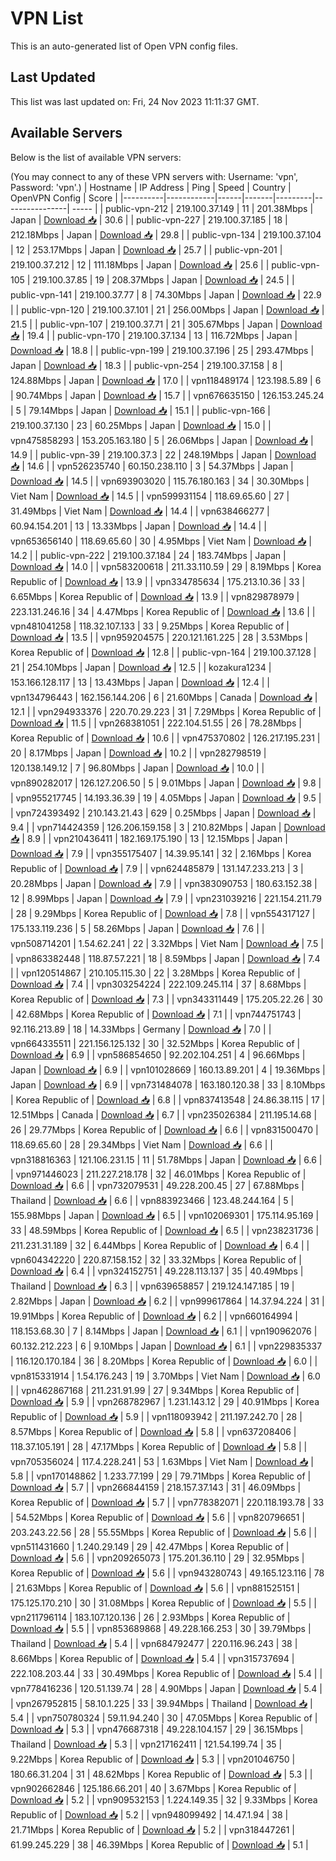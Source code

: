 # VPN List

This is an auto-generated list of Open VPN config files.

## Last Updated

This list was last updated on: Fri, 24 Nov 2023 11:11:37 GMT.

## Available Servers

Below is the list of available VPN servers:

(You may connect to any of these VPN servers with: Username: 'vpn', Password: 'vpn'.)
| Hostname | IP Address | Ping | Speed | Country | OpenVPN Config | Score |
|----------|------------|------|-------|---------|----------------| ----- |
| public-vpn-212 | 219.100.37.149 | 11 | 201.38Mbps | Japan | [Download 📥](./configs/server_0_JP.ovpn) | 30.6 |
| public-vpn-227 | 219.100.37.185 | 18 | 212.18Mbps | Japan | [Download 📥](./configs/server_1_JP.ovpn) | 29.8 |
| public-vpn-134 | 219.100.37.104 | 12 | 253.17Mbps | Japan | [Download 📥](./configs/server_2_JP.ovpn) | 25.7 |
| public-vpn-201 | 219.100.37.212 | 12 | 111.18Mbps | Japan | [Download 📥](./configs/server_3_JP.ovpn) | 25.6 |
| public-vpn-105 | 219.100.37.85 | 19 | 208.37Mbps | Japan | [Download 📥](./configs/server_4_JP.ovpn) | 24.5 |
| public-vpn-141 | 219.100.37.77 | 8 | 74.30Mbps | Japan | [Download 📥](./configs/server_5_JP.ovpn) | 22.9 |
| public-vpn-120 | 219.100.37.101 | 21 | 256.00Mbps | Japan | [Download 📥](./configs/server_6_JP.ovpn) | 21.5 |
| public-vpn-107 | 219.100.37.71 | 21 | 305.67Mbps | Japan | [Download 📥](./configs/server_7_JP.ovpn) | 19.4 |
| public-vpn-170 | 219.100.37.134 | 13 | 116.72Mbps | Japan | [Download 📥](./configs/server_8_JP.ovpn) | 18.8 |
| public-vpn-199 | 219.100.37.196 | 25 | 293.47Mbps | Japan | [Download 📥](./configs/server_9_JP.ovpn) | 18.3 |
| public-vpn-254 | 219.100.37.158 | 8 | 124.88Mbps | Japan | [Download 📥](./configs/server_10_JP.ovpn) | 17.0 |
| vpn118489174 | 123.198.5.89 | 6 | 90.74Mbps | Japan | [Download 📥](./configs/server_11_JP.ovpn) | 15.7 |
| vpn676635150 | 126.153.245.24 | 5 | 79.14Mbps | Japan | [Download 📥](./configs/server_12_JP.ovpn) | 15.1 |
| public-vpn-166 | 219.100.37.130 | 23 | 60.25Mbps | Japan | [Download 📥](./configs/server_13_JP.ovpn) | 15.0 |
| vpn475858293 | 153.205.163.180 | 5 | 26.06Mbps | Japan | [Download 📥](./configs/server_14_JP.ovpn) | 14.9 |
| public-vpn-39 | 219.100.37.3 | 22 | 248.19Mbps | Japan | [Download 📥](./configs/server_15_JP.ovpn) | 14.6 |
| vpn526235740 | 60.150.238.110 | 3 | 54.37Mbps | Japan | [Download 📥](./configs/server_16_JP.ovpn) | 14.5 |
| vpn693903020 | 115.76.180.163 | 34 | 30.30Mbps | Viet Nam | [Download 📥](./configs/server_17_VN.ovpn) | 14.5 |
| vpn599931154 | 118.69.65.60 | 27 | 31.49Mbps | Viet Nam | [Download 📥](./configs/server_18_VN.ovpn) | 14.4 |
| vpn638466277 | 60.94.154.201 | 13 | 13.33Mbps | Japan | [Download 📥](./configs/server_19_JP.ovpn) | 14.4 |
| vpn653656140 | 118.69.65.60 | 30 | 4.95Mbps | Viet Nam | [Download 📥](./configs/server_20_VN.ovpn) | 14.2 |
| public-vpn-222 | 219.100.37.184 | 24 | 183.74Mbps | Japan | [Download 📥](./configs/server_21_JP.ovpn) | 14.0 |
| vpn583200618 | 211.33.110.59 | 29 | 8.19Mbps | Korea Republic of | [Download 📥](./configs/server_22_KR.ovpn) | 13.9 |
| vpn334785634 | 175.213.10.36 | 33 | 6.65Mbps | Korea Republic of | [Download 📥](./configs/server_23_KR.ovpn) | 13.9 |
| vpn829878979 | 223.131.246.16 | 34 | 4.47Mbps | Korea Republic of | [Download 📥](./configs/server_24_KR.ovpn) | 13.6 |
| vpn481041258 | 118.32.107.133 | 33 | 9.25Mbps | Korea Republic of | [Download 📥](./configs/server_25_KR.ovpn) | 13.5 |
| vpn959204575 | 220.121.161.225 | 28 | 3.53Mbps | Korea Republic of | [Download 📥](./configs/server_26_KR.ovpn) | 12.8 |
| public-vpn-164 | 219.100.37.128 | 21 | 254.10Mbps | Japan | [Download 📥](./configs/server_27_JP.ovpn) | 12.5 |
| kozakura1234 | 153.166.128.117 | 13 | 13.43Mbps | Japan | [Download 📥](./configs/server_28_JP.ovpn) | 12.4 |
| vpn134796443 | 162.156.144.206 | 6 | 21.60Mbps | Canada | [Download 📥](./configs/server_29_CA.ovpn) | 12.1 |
| vpn294933376 | 220.70.29.223 | 31 | 7.29Mbps | Korea Republic of | [Download 📥](./configs/server_30_KR.ovpn) | 11.5 |
| vpn268381051 | 222.104.51.55 | 26 | 78.28Mbps | Korea Republic of | [Download 📥](./configs/server_31_KR.ovpn) | 10.6 |
| vpn475370802 | 126.217.195.231 | 20 | 8.17Mbps | Japan | [Download 📥](./configs/server_32_JP.ovpn) | 10.2 |
| vpn282798519 | 120.138.149.12 | 7 | 96.80Mbps | Japan | [Download 📥](./configs/server_33_JP.ovpn) | 10.0 |
| vpn890282017 | 126.127.206.50 | 5 | 9.01Mbps | Japan | [Download 📥](./configs/server_34_JP.ovpn) | 9.8 |
| vpn955217745 | 14.193.36.39 | 19 | 4.05Mbps | Japan | [Download 📥](./configs/server_35_JP.ovpn) | 9.5 |
| vpn724393492 | 210.143.21.43 | 629 | 0.25Mbps | Japan | [Download 📥](./configs/server_36_JP.ovpn) | 9.4 |
| vpn714424359 | 126.206.159.158 | 3 | 210.82Mbps | Japan | [Download 📥](./configs/server_37_JP.ovpn) | 8.9 |
| vpn210436411 | 182.169.175.190 | 13 | 12.15Mbps | Japan | [Download 📥](./configs/server_38_JP.ovpn) | 7.9 |
| vpn355175407 | 14.39.95.141 | 32 | 2.16Mbps | Korea Republic of | [Download 📥](./configs/server_39_KR.ovpn) | 7.9 |
| vpn624485879 | 131.147.233.213 | 3 | 20.28Mbps | Japan | [Download 📥](./configs/server_40_JP.ovpn) | 7.9 |
| vpn383090753 | 180.63.152.38 | 12 | 8.99Mbps | Japan | [Download 📥](./configs/server_41_JP.ovpn) | 7.9 |
| vpn231039216 | 221.154.211.79 | 28 | 9.29Mbps | Korea Republic of | [Download 📥](./configs/server_42_KR.ovpn) | 7.8 |
| vpn554317127 | 175.133.119.236 | 5 | 58.26Mbps | Japan | [Download 📥](./configs/server_43_JP.ovpn) | 7.6 |
| vpn508714201 | 1.54.62.241 | 22 | 3.32Mbps | Viet Nam | [Download 📥](./configs/server_44_VN.ovpn) | 7.5 |
| vpn863382448 | 118.87.57.221 | 18 | 8.59Mbps | Japan | [Download 📥](./configs/server_45_JP.ovpn) | 7.4 |
| vpn120514867 | 210.105.115.30 | 22 | 3.28Mbps | Korea Republic of | [Download 📥](./configs/server_46_KR.ovpn) | 7.4 |
| vpn303254224 | 222.109.245.114 | 37 | 8.68Mbps | Korea Republic of | [Download 📥](./configs/server_47_KR.ovpn) | 7.3 |
| vpn343311449 | 175.205.22.26 | 30 | 42.68Mbps | Korea Republic of | [Download 📥](./configs/server_48_KR.ovpn) | 7.1 |
| vpn744751743 | 92.116.213.89 | 18 | 14.33Mbps | Germany | [Download 📥](./configs/server_49_DE.ovpn) | 7.0 |
| vpn664335511 | 221.156.125.132 | 30 | 32.52Mbps | Korea Republic of | [Download 📥](./configs/server_50_KR.ovpn) | 6.9 |
| vpn586854650 | 92.202.104.251 | 4 | 96.66Mbps | Japan | [Download 📥](./configs/server_51_JP.ovpn) | 6.9 |
| vpn101028669 | 160.13.89.201 | 4 | 19.36Mbps | Japan | [Download 📥](./configs/server_52_JP.ovpn) | 6.9 |
| vpn731484078 | 163.180.120.38 | 33 | 8.10Mbps | Korea Republic of | [Download 📥](./configs/server_53_KR.ovpn) | 6.8 |
| vpn837413548 | 24.86.38.115 | 17 | 12.51Mbps | Canada | [Download 📥](./configs/server_54_CA.ovpn) | 6.7 |
| vpn235026384 | 211.195.14.68 | 26 | 29.77Mbps | Korea Republic of | [Download 📥](./configs/server_55_KR.ovpn) | 6.6 |
| vpn831500470 | 118.69.65.60 | 28 | 29.34Mbps | Viet Nam | [Download 📥](./configs/server_56_VN.ovpn) | 6.6 |
| vpn318816363 | 121.106.231.15 | 11 | 51.78Mbps | Japan | [Download 📥](./configs/server_57_JP.ovpn) | 6.6 |
| vpn971446023 | 211.227.218.178 | 32 | 46.01Mbps | Korea Republic of | [Download 📥](./configs/server_58_KR.ovpn) | 6.6 |
| vpn732079531 | 49.228.200.45 | 27 | 67.88Mbps | Thailand | [Download 📥](./configs/server_59_TH.ovpn) | 6.6 |
| vpn883923466 | 123.48.244.164 | 5 | 155.98Mbps | Japan | [Download 📥](./configs/server_60_JP.ovpn) | 6.5 |
| vpn102069301 | 175.114.95.169 | 33 | 48.59Mbps | Korea Republic of | [Download 📥](./configs/server_61_KR.ovpn) | 6.5 |
| vpn238231736 | 211.231.31.189 | 32 | 6.44Mbps | Korea Republic of | [Download 📥](./configs/server_62_KR.ovpn) | 6.4 |
| vpn604342220 | 220.87.158.152 | 32 | 33.32Mbps | Korea Republic of | [Download 📥](./configs/server_63_KR.ovpn) | 6.4 |
| vpn324152751 | 49.228.113.137 | 35 | 40.49Mbps | Thailand | [Download 📥](./configs/server_64_TH.ovpn) | 6.3 |
| vpn639658857 | 219.124.147.185 | 19 | 2.82Mbps | Japan | [Download 📥](./configs/server_65_JP.ovpn) | 6.2 |
| vpn999617864 | 14.37.94.224 | 31 | 19.91Mbps | Korea Republic of | [Download 📥](./configs/server_66_KR.ovpn) | 6.2 |
| vpn660164994 | 118.153.68.30 | 7 | 8.14Mbps | Japan | [Download 📥](./configs/server_67_JP.ovpn) | 6.1 |
| vpn190962076 | 60.132.212.223 | 6 | 9.10Mbps | Japan | [Download 📥](./configs/server_68_JP.ovpn) | 6.1 |
| vpn229835337 | 116.120.170.184 | 36 | 8.20Mbps | Korea Republic of | [Download 📥](./configs/server_69_KR.ovpn) | 6.0 |
| vpn815331914 | 1.54.176.243 | 19 | 3.70Mbps | Viet Nam | [Download 📥](./configs/server_70_VN.ovpn) | 6.0 |
| vpn462867168 | 211.231.91.99 | 27 | 9.34Mbps | Korea Republic of | [Download 📥](./configs/server_71_KR.ovpn) | 5.9 |
| vpn268782967 | 1.231.143.12 | 29 | 40.91Mbps | Korea Republic of | [Download 📥](./configs/server_72_KR.ovpn) | 5.9 |
| vpn118093942 | 211.197.242.70 | 28 | 8.57Mbps | Korea Republic of | [Download 📥](./configs/server_73_KR.ovpn) | 5.8 |
| vpn637208406 | 118.37.105.191 | 28 | 47.17Mbps | Korea Republic of | [Download 📥](./configs/server_74_KR.ovpn) | 5.8 |
| vpn705356024 | 117.4.228.241 | 53 | 1.63Mbps | Viet Nam | [Download 📥](./configs/server_75_VN.ovpn) | 5.8 |
| vpn170148862 | 1.233.77.199 | 29 | 79.71Mbps | Korea Republic of | [Download 📥](./configs/server_76_KR.ovpn) | 5.7 |
| vpn266844159 | 218.157.37.143 | 31 | 46.09Mbps | Korea Republic of | [Download 📥](./configs/server_77_KR.ovpn) | 5.7 |
| vpn778382071 | 220.118.193.78 | 33 | 54.52Mbps | Korea Republic of | [Download 📥](./configs/server_78_KR.ovpn) | 5.6 |
| vpn820796651 | 203.243.22.56 | 28 | 55.55Mbps | Korea Republic of | [Download 📥](./configs/server_79_KR.ovpn) | 5.6 |
| vpn511431660 | 1.240.29.149 | 29 | 42.47Mbps | Korea Republic of | [Download 📥](./configs/server_80_KR.ovpn) | 5.6 |
| vpn209265073 | 175.201.36.110 | 29 | 32.95Mbps | Korea Republic of | [Download 📥](./configs/server_81_KR.ovpn) | 5.6 |
| vpn943280743 | 49.165.123.116 | 78 | 21.63Mbps | Korea Republic of | [Download 📥](./configs/server_82_KR.ovpn) | 5.6 |
| vpn881525151 | 175.125.170.210 | 30 | 31.08Mbps | Korea Republic of | [Download 📥](./configs/server_83_KR.ovpn) | 5.5 |
| vpn211796114 | 183.107.120.136 | 26 | 2.93Mbps | Korea Republic of | [Download 📥](./configs/server_84_KR.ovpn) | 5.5 |
| vpn853689868 | 49.228.166.253 | 30 | 39.79Mbps | Thailand | [Download 📥](./configs/server_85_TH.ovpn) | 5.4 |
| vpn684792477 | 220.116.96.243 | 38 | 8.66Mbps | Korea Republic of | [Download 📥](./configs/server_86_KR.ovpn) | 5.4 |
| vpn315737694 | 222.108.203.44 | 33 | 30.49Mbps | Korea Republic of | [Download 📥](./configs/server_87_KR.ovpn) | 5.4 |
| vpn778416236 | 120.51.139.74 | 28 | 4.90Mbps | Japan | [Download 📥](./configs/server_88_JP.ovpn) | 5.4 |
| vpn267952815 | 58.10.1.225 | 33 | 39.94Mbps | Thailand | [Download 📥](./configs/server_89_TH.ovpn) | 5.4 |
| vpn750780324 | 59.11.94.240 | 30 | 47.05Mbps | Korea Republic of | [Download 📥](./configs/server_90_KR.ovpn) | 5.3 |
| vpn476687318 | 49.228.104.157 | 29 | 36.15Mbps | Thailand | [Download 📥](./configs/server_91_TH.ovpn) | 5.3 |
| vpn217162411 | 121.54.199.74 | 35 | 9.22Mbps | Korea Republic of | [Download 📥](./configs/server_92_KR.ovpn) | 5.3 |
| vpn201046750 | 180.66.31.204 | 31 | 48.62Mbps | Korea Republic of | [Download 📥](./configs/server_93_KR.ovpn) | 5.3 |
| vpn902662846 | 125.186.66.201 | 40 | 3.67Mbps | Korea Republic of | [Download 📥](./configs/server_94_KR.ovpn) | 5.2 |
| vpn909532153 | 1.224.149.35 | 32 | 9.33Mbps | Korea Republic of | [Download 📥](./configs/server_95_KR.ovpn) | 5.2 |
| vpn948099492 | 14.47.1.94 | 38 | 21.71Mbps | Korea Republic of | [Download 📥](./configs/server_96_KR.ovpn) | 5.2 |
| vpn318447261 | 61.99.245.229 | 38 | 46.39Mbps | Korea Republic of | [Download 📥](./configs/server_97_KR.ovpn) | 5.1 |
